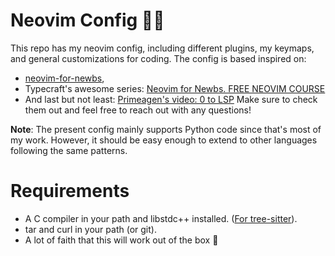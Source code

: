 # Neovim Config 👨‍💻
This repo has my neovim config, including different plugins, my keymaps, and general customizations for coding.
The config is based inspired on:
- [neovim-for-newbs](https://github.com/cpow/neovim-for-newbs),
- Typecraft's awesome series: [Neovim for Newbs. FREE NEOVIM COURSE](https://www.youtube.com/playlist?list=PLsz00TDipIffreIaUNk64KxTIkQaGguqn)
- And last but not least: [Primeagen's video: 0 to LSP](https://www.youtube.com/watch?v=w7i4amO_zaE&t=604s)
Make sure to check them out and feel free to reach out with any questions!

**Note**: The present config mainly supports Python code since that's most of my work. However, it should be easy enough to extend to other languages following the same patterns.

# Requirements
- A C compiler in your path and libstdc++ installed. ([For tree-sitter](https://github.com/nvim-treesitter/nvim-treesitter)).
- tar and curl in your path (or git).
- A lot of faith that this will work out of the box 🙏
